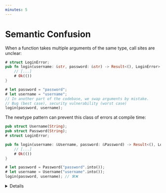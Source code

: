 ```yaml
---
minutes: 5
---
```


# Semantic Confusion

When a function takes multiple arguments of the same type, call sites are
unclear:

```rust
# struct LoginError;
pub fn login(username: &str, password: &str) -> Result<(), LoginError> {
    // [...]
    # Ok(())
}

# let password = "password";
# let username = "username";
// In another part of the codebase, we swap arguments by mistake.
// Bug (best case), security vulnerability (worst case)
login(password, username);
```

The newtype pattern can prevent this class of errors at compile time:

```rust
pub struct Username(String);
pub struct Password(String);
# struct LoginError;

pub fn login(username: &Username, password: &Password) -> Result<(), LoginError> {
    // [...]
    # Ok(())
}

# let password = Password("password".into());
# let username = Username("username".into());
login(password, username); // 🛠️❌
```

<details>

- Run both examples to show students the successful compilation for the original
  example, and the compiler error returned by the modified example.

- Stress the _semantic_ angle. The newtype pattern should be leveraged to use
  distinct types for distinct concepts, thus ruling out this class of errors
  entirely.

- Nonetheless, note that there are legitimate scenarios where a function may
  take multiple arguments of the same type. In those scenarios, if correctness
  is of paramount importance, consider using a struct with named fields as
  input:
  ```rust
  pub struct LoginArguments {
      pub username: &str,
      pub password: &str,
  }
  # fn login(i: LoginArguments) {}
  # let password = "password";
  # let username = "username";

  // No need to check the definition of the `login` function to spot the issue.
  login(LoginArguments {
      username: password,
      password: username,
  })
  ```
  Users are forced, at the callsite, to assign values to each field, thus
  increasing the likelihood of spotting bugs.
  <!-- TODO: Link to the relevant section in "Foundations of API design" when that chapter is written -->

</details>
